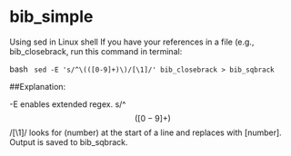 # bib_simple

Using sed in Linux shell
If you have your references in a file (e.g., bib_closebrack, run this command in terminal:

bash
`` sed -E 's/^\(([0-9]+)\)/[\1]/' bib_closebrack > bib_sqbrack``

##Explanation:

-E enables extended regex.
s/^$$([0-9]+)$$/[\1]/ looks for (number) at the start of a line and replaces with [number].
Output is saved to bib_sqbrack.
